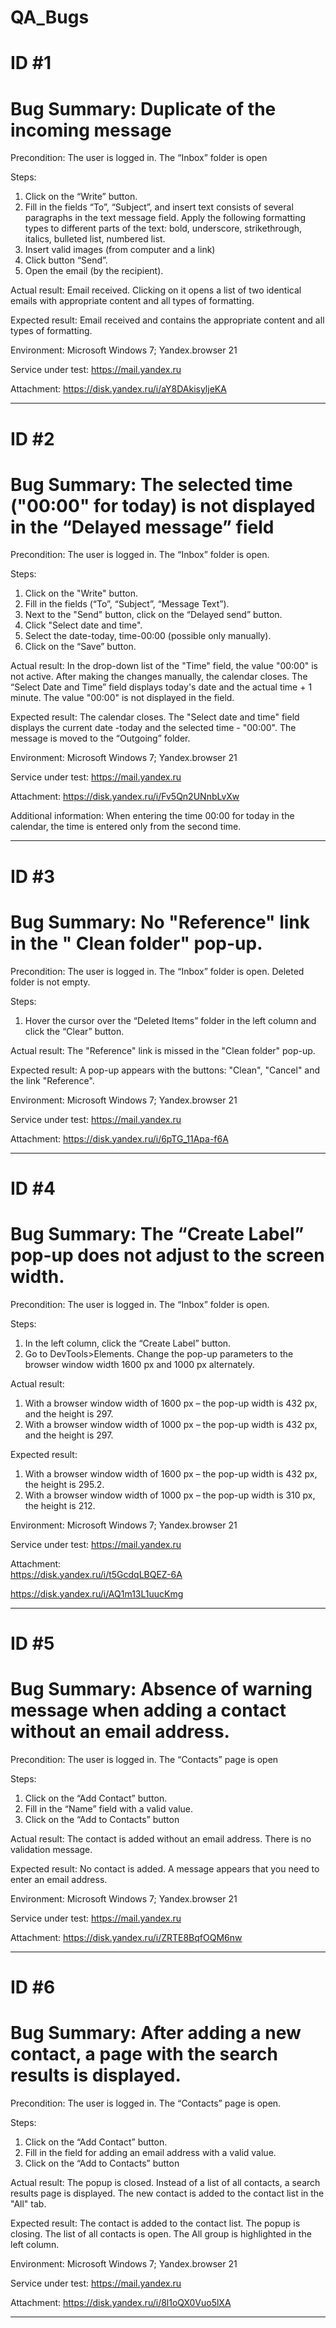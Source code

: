 # QA_Bugs

# ID #1

# Bug Summary: Duplicate of the incoming message

Precondition: The user is logged in. The “Inbox” folder is open

Steps:

1. Click on the “Write” button.
2. Fill in the fields “To”, “Subject”, and insert text consists of several paragraphs in the text message field. Apply the following formatting types to different parts of the text: bold, underscore, strikethrough, italics, bulleted list, numbered list.
3. Insert valid images (from computer and a link)
4. Click button “Send”.
5. Open the email (by the recipient).

Actual result: Email received. Clicking on it opens a list of two identical emails with appropriate content and all types of formatting.

Expected result: Email received and contains the appropriate content and all types of formatting.

Environment: Microsoft Windows 7; Yandex.browser 21

Service under test: https://mail.yandex.ru

Attachment: https://disk.yandex.ru/i/aY8DAkisyljeKA
____________________________________________________________________________________________________________________________________________
# ID #2

# Bug Summary: The selected time ("00:00" for today) is not displayed in the “Delayed message” field

Precondition: The user is logged in. The “Inbox” folder is open.

Steps:

1. Click on the "Write" button.
2. Fill in the fields (“To”, “Subject”, “Message Text”).
4. Next to the "Send" button, click on the “Delayed send” button.
5. Click "Select date and time".
6. Select the date-today, time-00:00 (possible only manually).
7. Click on the “Save” button.

Actual result: In the drop-down list of the "Time" field, the value "00:00" is not active. After making the changes manually, the calendar closes. The “Select Date and Time” field displays today's date and the actual time + 1 minute. The value "00:00" is not displayed in the field.

Expected result: The calendar closes. The "Select date and time" field displays the current date -today and the selected time - "00:00". The message is moved to the “Outgoing” folder.

Environment: Microsoft Windows 7;  Yandex.browser 21

Service under test:  https://mail.yandex.ru

Attachment: https://disk.yandex.ru/i/Fv5Qn2UNnbLvXw

Additional information: When entering the time 00:00 for today in the calendar, the time is entered only from the second time.
_______________________________________________________________________________________________________________________________________________________________
# ID #3

# Bug Summary: No "Reference" link in the " Clean folder" pop-up.

Precondition: The user is logged in. The “Inbox” folder is open. Deleted folder is not empty.

Steps:

1. Hover the cursor over the “Deleted Items” folder in the left column and click the “Clear” button.

Actual result: The "Reference" link is missed in the "Clean folder" pop-up.

Expected result: A pop-up appears with the buttons: "Clean", "Cancel" and the link "Reference".

Environment: Microsoft Windows 7; Yandex.browser 21

Service under test: https://mail.yandex.ru

Attachment: https://disk.yandex.ru/i/6pTG_11Apa-f6A
_______________________________________________________________________________________________________________________________________________________________
# ID #4

# Bug Summary: The “Create Label” pop-up does not adjust to the screen width.

Precondition: The user is logged in. The “Inbox” folder is open.

Steps:

1. In the left column, click the “Create Label” button.
2. Go to DevTools>Elements. Change the pop-up parameters to the browser window width 1600 px and 1000 px alternately.

Actual result: 
1. With a browser window width of 1600 px – the pop-up width is 432 px, and the height is 297.
2. With a browser window width of 1000 px – the pop-up width is 432 px, and the height is 297.

Expected result:
1. With a browser window width of 1600 px – the pop-up width is 432 px, the height is 295.2.
2. With a browser window width of 1000 px – the pop-up width is 310 px, the height is 212.

Environment: Microsoft Windows 7; Yandex.browser 21

Service under test: https://mail.yandex.ru

Attachment:  
https://disk.yandex.ru/i/t5GcdqLBQEZ-6A

https://disk.yandex.ru/i/AQ1m13L1uucKmg
______________________________________________________________________________________________________________________________________________________________
# ID #5

# Bug Summary: Absence of warning message when adding a contact without an email address.

Precondition: The user is logged in. The “Contacts” page is open

Steps:

1. Click on the “Add Contact” button.
2. Fill in the “Name” field with a valid value.
3. Click on the “Add to Contacts” button

Actual result: The contact is added without an email address. There is no validation message.

Expected result: No contact is added. A message appears that you need to enter an email address.

Environment: Microsoft Windows 7; Yandex.browser 21

Service under test: https://mail.yandex.ru

Attachment: https://disk.yandex.ru/i/ZRTE8BqfOQM6nw
_____________________________________________________________________________________________________________________________________________________________
# ID #6

# Bug Summary: After adding a new contact, a page with the search results is displayed.

Precondition: The user is logged in. The “Contacts” page is open.

Steps:

1. Click on the “Add Contact” button.
2. Fill in the field for adding an email address with a valid value.
3. Click on the “Add to Contacts” button

Actual result: The popup is closed. Instead of a list of all contacts, a search results page is displayed. The new contact is added to the contact list in the "All" tab.

Expected result: The contact is added to the contact list. The popup is closing. The list of all contacts is open. The All group is highlighted in the left column.

Environment: Microsoft Windows 7; Yandex.browser 21

Service under test: https://mail.yandex.ru

Attachment: https://disk.yandex.ru/i/8l1oQX0Vuo5lXA 
_________________________________________________________________________________________________________________________________________________________________



